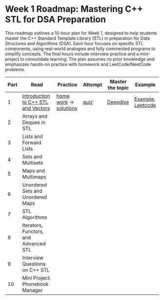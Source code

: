 # Week 1 Roadmap: Mastering C++ STL for DSA Preparation

This roadmap outlines a 10-hour plan for Week 1, designed to help students master the C++ Standard Template Library (STL) in preparation for Data Structures and Algorithms (DSA). Each hour focuses on specific STL components, using real-world analogies and fully commented programs to simplify concepts. The final hours include interview practice and a mini-project to consolidate learning. The plan assumes no prior knowledge and emphasizes hands-on practice with homework and LeetCode/NeetCode problems.

| Part | Read | Practice | Attempt | Master the topic | Example |
|---|---|---|---|---|---|
| 1 | [Introduction to C++ STL and Vectors](materials/1_1.md) | [home work](materials/1_2.md) -> [solutions](materials/1_3.md)|[quiz](materials/1_4.md)|[Deepdive](materials/1_5.md)| [Example](materials/1_6.md), [Leetcode](materials/1_7.md) |
| 2 | Arrays and Deques in STL | |
| 3 | Lists and Forward Lists | |
| 4 | Sets and Multisets | |
| 5 | Maps and Multimaps | |
| 6 | Unordered Sets and Unordered Maps | |
| 7 | STL Algorithms | |
| 8 | Iterators, Functors, and Advanced STL | |
| 9 | Interview Questions on C++ STL | |
| 10 | Mini Project: Phonebook Manager | |
